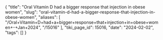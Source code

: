 {
    "title": "Oral Vitamin D had a bigger response that injection in obese women",
    "slug": "oral-vitamin-d-had-a-bigger-response-that-injection-in-obese-women",
    "aliases": [
        "/Oral+Vitamin+D+had+a+bigger+response+that+injection+in+obese+women+-+Jan+2024",
        "/15016"
    ],
    "tiki_page_id": 15016,
    "date": "2024-02-02",
    "tags": []
}